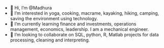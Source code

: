 - 👋 Hi, I’m @Madhura
- 👀 I’m interested in yoga, cooking, macrame, kayaking, hiking, camping, saving the environment using technology.
- 🌱 I’m currently learning finance and investments, operations management, economics, leadership. I am a mechanical engineer.
- 💞️ I’m looking to collaborate on SQL, python, R, Matlab projects for data processing, cleaning and interpreting.


<!---
mgurjar/mgurjar is a ✨ special ✨ repository because its `README.md` (this file) appears on your GitHub profile.
You can click the Preview link to take a look at your changes.
--->
